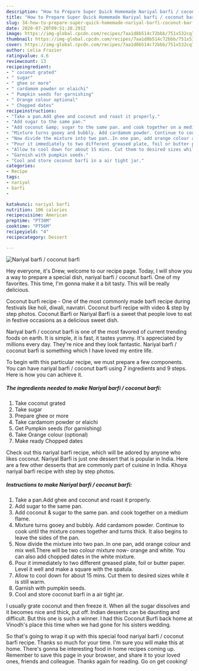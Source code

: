 ```yaml
---
description: "How to Prepare Super Quick Homemade Nariyal barfi / coconut barfi"
title: "How to Prepare Super Quick Homemade Nariyal barfi / coconut barfi"
slug: 34-how-to-prepare-super-quick-homemade-nariyal-barfi-coconut-barfi
date: 2020-07-20T09:51:28.291Z
image: https://img-global.cpcdn.com/recipes/7aa1d8b514c72bbb/751x532cq70/nariyal-barfi-coconut-barfi-recipe-main-photo.jpg
thumbnail: https://img-global.cpcdn.com/recipes/7aa1d8b514c72bbb/751x532cq70/nariyal-barfi-coconut-barfi-recipe-main-photo.jpg
cover: https://img-global.cpcdn.com/recipes/7aa1d8b514c72bbb/751x532cq70/nariyal-barfi-coconut-barfi-recipe-main-photo.jpg
author: Lelia Frazier
ratingvalue: 4.6
reviewcount: 13
recipeingredient:
- " coconut grated"
- " sugar"
- " ghee or more"
- " cardamom powder or elaichi"
- " Pumpkin seeds for garnishing"
- " Orange colour optional"
- " Chopped dates"
recipeinstructions:
- "Take a pan.Add ghee and coconut and roast it properly."
- "Add sugar to the same pan."
- "Add coconut &amp; sugar to the same pan. and cook together on a medium flame."
- "Mixture turns gooey and bubbly. Add cardamom powder. Continue to cook until the mixture comes together and turns thick. It also begins to leave the sides of the pan."
- "Now divide the mixture into two pan..In one pan, add orange colour and mix well.There will be two colour mixture now- orange and white. You can also add chopped dates in the white mixture."
- "Pour it immediately to two different greased plate, foil or butter paper. Level it well and make a square with the spatula."
- "Allow to cool down for about 15 mins. Cut them to desired sizes while it is still warm."
- "Garnish with pumpkin seeds."
- "Cool and store coconut barfi in a air tight jar."
categories:
- Recipe
tags:
- nariyal
- barfi
- 

katakunci: nariyal barfi  
nutrition: 106 calories
recipecuisine: American
preptime: "PT30M"
cooktime: "PT56M"
recipeyield: "4"
recipecategory: Dessert

---
```



![Nariyal barfi / coconut barfi](https://img-global.cpcdn.com/recipes/7aa1d8b514c72bbb/751x532cq70/nariyal-barfi-coconut-barfi-recipe-main-photo.jpg)

Hey everyone, it's Drew, welcome to our recipe page. Today, I will show you a way to prepare a special dish, nariyal barfi / coconut barfi. One of my favorites. This time, I'm gonna make it a bit tasty. This will be really delicious.

Coconut burfi recipe - One of the most commonly made barfi recipe during festivals like holi, diwali, navratri. Coconut burfi recipe with video &amp; step by step photos. Coconut Barfi or Nariyal Barfi is a sweet that people love to eat in festive occasions as a delicious sweet dish.

Nariyal barfi / coconut barfi is one of the most favored of current trending foods on earth. It is simple, it is fast, it tastes yummy. It's appreciated by millions every day. They're nice and they look fantastic. Nariyal barfi / coconut barfi is something which I have loved my entire life.


To begin with this particular recipe, we must prepare a few components. You can have nariyal barfi / coconut barfi using 7 ingredients and 9 steps. Here is how you can achieve it.

<!--inarticleads1-->

##### The ingredients needed to make Nariyal barfi / coconut barfi:

1. Take  coconut grated
1. Take  sugar
1. Prepare  ghee or more
1. Take  cardamom powder or elaichi
1. Get  Pumpkin seeds (for garnishing)
1. Take  Orange colour (optional)
1. Make ready  Chopped dates


Check out this nariyal barfi recipe, which will be adored by anyone who likes coconut. Nariyal Barfi is just one dessert that is popular in India. Here are a few other desserts that are commonly part of cuisine in India. Khoya nariyal barfi recipe with step by step photos. 

<!--inarticleads2-->

##### Instructions to make Nariyal barfi / coconut barfi:

1. Take a pan.Add ghee and coconut and roast it properly.
1. Add sugar to the same pan.
1. Add coconut &amp; sugar to the same pan. and cook together on a medium flame.
1. Mixture turns gooey and bubbly. Add cardamom powder. Continue to cook until the mixture comes together and turns thick. It also begins to leave the sides of the pan.
1. Now divide the mixture into two pan..In one pan, add orange colour and mix well.There will be two colour mixture now- orange and white. You can also add chopped dates in the white mixture.
1. Pour it immediately to two different greased plate, foil or butter paper. Level it well and make a square with the spatula.
1. Allow to cool down for about 15 mins. Cut them to desired sizes while it is still warm.
1. Garnish with pumpkin seeds.
1. Cool and store coconut barfi in a air tight jar.


I usually grate coconut and then freeze it. When all the sugar dissolves and it becomes nice and thick, put off. Indian desserts can be daunting and difficult. But this one is such a winner. I had this Coconut Burfi back home at Vinodh&#39;s place this time when we had gone for his sisters wedding. 

So that's going to wrap it up with this special food nariyal barfi / coconut barfi recipe. Thanks so much for your time. I'm sure you will make this at home. There's gonna be interesting food in home recipes coming up. Remember to save this page in your browser, and share it to your loved ones, friends and colleague. Thanks again for reading. Go on get cooking!
